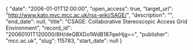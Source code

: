 {
  "date": "2006-01-01T12:00:00", 
  "open_access": true, 
  "target_url": "http://www.kato.mvc.mcc.ac.uk/rss-wiki/SAGE/", 
  "description": "", 
  "end_date": null, 
  "title": "CSAGE: Collaborative Stereoscopic Access Grid Environment", 
  "record_id": "20060101T120000/8H/deQBXDo1WdB187qwHjg==", 
  "publisher": "mcc.ac.uk", 
  "slug": 115783, 
  "start_date": null
}

